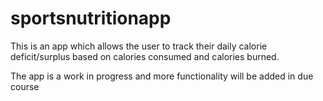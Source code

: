# sportsnutritionapp

This is an app which allows the user to track their daily calorie deficit/surplus based on calories consumed and calories burned. 

The app is a work in progress and more functionality will be added in due course
